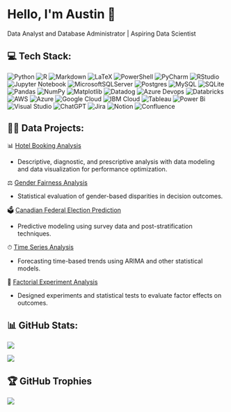 # Hello, I'm Austin 👋
Data Analyst and Database Administrator | Aspiring Data Scientist
  
## 💻 Tech Stack:
![Python](https://img.shields.io/badge/python-3670A0?style=flat&logo=python&logoColor=ffdd54) 
![R](https://img.shields.io/badge/r-%23276DC3.svg?style=flat&logo=r&logoColor=white) 
![Markdown](https://img.shields.io/badge/markdown-%23000000.svg?style=flat&logo=markdown&logoColor=white) 
![LaTeX](https://img.shields.io/badge/latex-%23008080.svg?style=flat&logo=latex&logoColor=white)
![PowerShell](https://img.shields.io/badge/PowerShell-%235391FE.svg?style=flat&logo=powershell&logoColor=white) 
![PyCharm](https://img.shields.io/badge/pycharm-143?style=flat&logo=pycharm&logoColor=black&color=black&labelColor=green)
![RStudio](https://img.shields.io/badge/RStudio-4285F4?style=flat&logo=rstudio&logoColor=white)
![Jupyter Notebook](https://img.shields.io/badge/jupyter-%23FA0F00.svg?style=flat&logo=jupyter&logoColor=white)
![MicrosoftSQLServer](https://img.shields.io/badge/Microsoft%20SQL%20Server-CC2927?style=flat&logo=microsoft%20sql%20server&logoColor=white) 
![Postgres](https://img.shields.io/badge/postgres-%23316192.svg?style=flat&logo=postgresql&logoColor=white)
![MySQL](https://img.shields.io/badge/mysql-4479A1.svg?style=flat&logo=mysql&logoColor=white) 
![SQLite](https://img.shields.io/badge/sqlite-%2307405e.svg?style=flat&logo=sqlite&logoColor=white) 
![Pandas](https://img.shields.io/badge/pandas-%23150458.svg?style=flat&logo=pandas&logoColor=white) 
![NumPy](https://img.shields.io/badge/numpy-%23013243.svg?style=flat&logo=numpy&logoColor=white)
![Matplotlib](https://img.shields.io/badge/Matplotlib-%23ffffff.svg?style=flat&logo=Matplotlib&logoColor=black)
![Datadog](https://img.shields.io/badge/datadog-%23632CA6.svg?style=flat&logo=datadog&logoColor=white) 
![Azure Devops](https://img.shields.io/badge/Azure_DevOps-0078D7?style=flat&logo=azure-devops&logoColor=white)
![Databricks](https://img.shields.io/badge/Databricks-FF3621?style=flat&logo=Databricks&logoColor=white)
![AWS](https://img.shields.io/badge/AWS-%23FF9900.svg?style=flat&logo=amazon-aws&logoColor=white) 
![Azure](https://img.shields.io/badge/azure-%230072C6.svg?style=flat&logo=microsoftazure&logoColor=white) 
![Google Cloud](https://img.shields.io/badge/GoogleCloud-%234285F4.svg?style=flat&logo=google-cloud&logoColor=white)
![IBM Cloud](https://img.shields.io/badge/IBM%20Cloud-1261FE?style=flat&logo=IBM%20Cloud&logoColor=white)
![Tableau](https://img.shields.io/badge/Tableau-E97627?style=flat&logo=Tableau&logoColor=white)
![Power Bi](https://img.shields.io/badge/power_bi-F2C811?style=flat&logo=powerbi&logoColor=black) 
![Visual Studio](https://img.shields.io/badge/Visual%20Studio-5C2D91.svg?style=flat&logo=visual-studio&logoColor=white)
![ChatGPT](https://img.shields.io/badge/chatGPT-74aa9c?style=flat&logo=openai&logoColor=white)
![Jira](https://img.shields.io/badge/jira-%230A0FFF.svg?style=flat&logo=jira&logoColor=white)
![Notion](https://img.shields.io/badge/Notion-%23000000.svg?style=flat&logo=notion&logoColor=white) 
![Confluence](https://img.shields.io/badge/confluence-%23172BF4.svg?style=flat&logo=confluence&logoColor=white) 





## 👨‍💻 Data Projects:
📊 [Hotel Booking Analysis](https://github.com/austinwjy/hotel-booking)
- Descriptive, diagnostic, and prescriptive analysis with data modeling and data visualization for performance optimization.

⚖ [Gender Fairness Analysis](https://github.com/austinwjy/gender-fairness)
- Statistical evaluation of gender-based disparities in decision outcomes.

🗳 [Canadian Federal Election Prediction](https://github.com/austinwjy/canadian-federal-election)
- Predictive modeling using survey data and post-stratification techniques.

⏱ [Time Series Analysis](https://github.com/austinwjy/time-series-analysis)
- Forecasting time-based trends using ARIMA and other statistical models.

🧪 [Factorial Experiment Analysis](https://github.com/austinwjy/factorial-experiment) 
- Designed experiments and statistical tests to evaluate factor effects on outcomes.


## 📊 GitHub Stats:
![](https://github-readme-stats.vercel.app/api?username=austinwjy&theme=radical&hide_border=false&include_all_commits=false&count_private=false&hide=contribs,prs&rank_icon=github)<br/>

![](https://github-readme-stats.vercel.app/api/top-langs/?username=austinwjy&theme=radical&hide_border=false&include_all_commits=false&count_private=false&layout=donut)

## 🏆 GitHub Trophies
![](https://github-profile-trophy.vercel.app/?username=austinwjy&theme=radical&no-frame=false&no-bg=true&margin-w=4)





